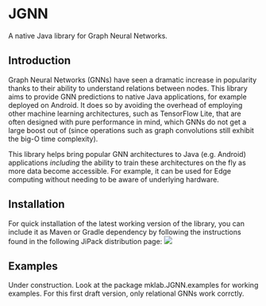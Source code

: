 # JGNN
A native Java library for Graph Neural Networks.

## Introduction
Graph Neural Networks (GNNs) have seen a dramatic increase in popularity thanks to their ability to understand relations between nodes.
This library aims to provide GNN predictions to native Java applications, for example deployed on Android.
It does so by avoiding the overhead of employing other machine learning architectures, such as TensorFlow Lite, that are often designed
with pure performance in mind, which GNNs do not get a large boost out of (since operations such as graph convolutions still exhibit the
big-O time complexity).

This library helps bring popular GNN architectures to Java (e.g. Android) applications *including* the ability to train these architectures
on the fly as more data become accessible. For example, it can be used for Edge computing without needing to be aware of underlying hardware.


## Installation
For quick installation of the latest working version of the library, you can include it as Maven or Gradle dependency by following the instructions found in the following JiPack distribution page:
[![](https://jitpack.io/v/maniospas/jgnn.svg)](https://jitpack.io/#maniospas/jgnn)


## Examples
Under construction. Look at the package mklab.JGNN.examples for working examples. For this first draft version, only relational GNNs work corrctly.